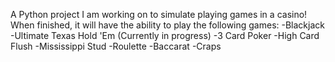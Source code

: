 A Python project I am working on to simulate playing games in a casino!  When finished, it will have the ability to play the following games:
-Blackjack
-Ultimate Texas Hold 'Em (Currently in progress)
-3 Card Poker
-High Card Flush
-Mississippi Stud
-Roulette
-Baccarat
-Craps
